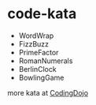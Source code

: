 code-kata
=========

* WordWrap
* FizzBuzz
* PrimeFactor
* RomanNumerals
* BerlinClock
* BowlingGame

more kata at [CodingDojo](http://www.codingdojo.org/)
